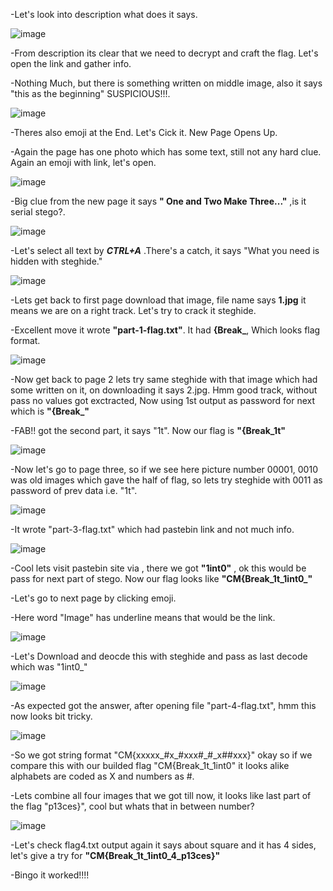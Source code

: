 -Let's look into description what does it says.

![image](https://github.com/user-attachments/assets/8fe6bae7-c6dc-48a3-a406-bd1766ca967e)

-From description its clear that we need to decrypt and craft the flag. Let's open the link and gather info.

-Nothing Much, but there is something written on middle image, also it says "this as the beginning"  SUSPICIOUS!!!.

![image](https://github.com/user-attachments/assets/dcb09e2d-9a7c-4687-8457-b64e3ba15268)

-Theres also emoji at the End. Let's Cick it. New Page Opens Up.

-Again the page has one photo which has some text, still not any hard clue. Again an emoji with link, let's open.

![image](https://github.com/user-attachments/assets/32bc7669-42eb-4d2d-8d80-52f54d8090cd)

-Big clue from the new page it says **" One and Two Make Three..."** ,is it serial stego?.

![image](https://github.com/user-attachments/assets/ba86cd14-0abf-4568-ab00-46a8cf2fd0fe)

-Let's select all text by **_CTRL+A_** .There's a catch, it says "What you need is hidden with steghide."

![image](https://github.com/user-attachments/assets/88d26687-02c4-4b8a-abc9-30c354e5da61)

-Lets get back to first page download that image, file name says **1.jpg** it means we are on a right track. Let's try to crack it steghide.  

-Excellent move it wrote **"part-1-flag.txt"**. It had **{Break_**, Which looks flag format.

![image](https://github.com/user-attachments/assets/275fcfcf-ec4e-4654-aab0-30189bf012af)

-Now get back to page 2 lets try same steghide with that image which had some written on it, on downloading it says 2.jpg. Hmm good track, without pass no values got exctracted, Now using 1st output as password for next which is **"{Break_"** 

-FAB!! got the second part, it says "1t". Now our flag is **"{Break_1t"**

![image](https://github.com/user-attachments/assets/2d24e61c-0bd5-49da-bd1f-e4078158dd0c)

-Now let's go to page three, so if we see here picture number 00001, 0010 was old images which gave the half of flag, so lets try steghide with 0011 as password of prev data i.e. "1t".

![image](https://github.com/user-attachments/assets/5d191e5e-64f3-4ee7-8f67-2851a7465b02)

-It wrote "part-3-flag.txt" which had pastebin link and not much info.

![image](https://github.com/user-attachments/assets/aa078482-2ca3-4440-84c4-8da6d8e4ee7f)

-Cool lets visit pastebin site via , there we got **"__1int0__"** , ok this would be pass for next part of stego. Now our flag looks like **"CM{Break_1t_1int0_"**

-Let's go to next page by clicking emoji. 

-Here word "Image" has underline means that would be the link.

![image](https://github.com/user-attachments/assets/17920a83-74da-4337-a9fc-52209bbc717d)
 
-Let's Download and deocde this with steghide and pass as last decode which was  "1int0_"

![image](https://github.com/user-attachments/assets/8124d7fe-06dc-4b42-95a5-2e546f8fba07)

-As expected got the answer, after opening file "part-4-flag.txt", hmm this now looks bit tricky.

![image](https://github.com/user-attachments/assets/6a969665-020e-46bf-95db-ca1f189c1981)

-So we got string format "CM{xxxxx_#x_#xxx#_#_x##xxx}" okay so if we compare this with our builded flag "CM{Break_1t_1int0" it looks alike alphabets are coded as X and numbers as #.

-Lets combine all four images that we got till now, it looks like last part of the flag "p13ces}", cool but whats that in between number?

![image](https://github.com/user-attachments/assets/e77f5539-04b7-4e02-bd42-ea2abaf113a6)

-Let's check flag4.txt output again it says about square and it has 4 sides, let's give a try for **"CM{Break_1t_1int0_4_p13ces}"**

-Bingo it worked!!!!
